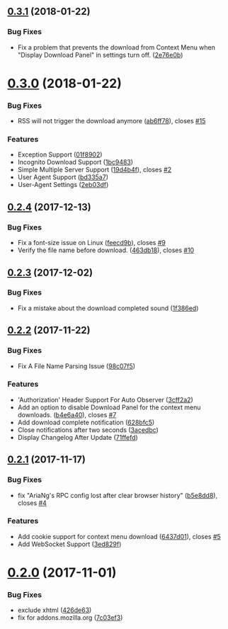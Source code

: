 <a name="0.3.1"></a>
## [0.3.1](https://github.com/RossWang/Aria2-Integration/compare/0.3.0...0.3.1) (2018-01-22)


### Bug Fixes

* Fix a problem that prevents the download from Context Menu when "Display Download Panel" in settings turn off. ([2e76e0b](https://github.com/RossWang/Aria2-Integration/commit/2e76e0b))



<a name="0.3.0"></a>
# [0.3.0](https://github.com/RossWang/Aria2-Integration/compare/0.2.4...0.3.0) (2018-01-22)


### Bug Fixes

* RSS will not trigger the download anymore ([ab6ff78](https://github.com/RossWang/Aria2-Integration/commit/ab6ff78)), closes [#15](https://github.com/RossWang/Aria2-Integration/issues/15)


### Features

* Exception Support ([01f8902](https://github.com/RossWang/Aria2-Integration/commit/01f8902))
* Incognito Download Support ([1bc9483](https://github.com/RossWang/Aria2-Integration/commit/1bc9483))
* Simple Multiple Server Support ([19d4b4f](https://github.com/RossWang/Aria2-Integration/commit/19d4b4f)), closes [#2](https://github.com/RossWang/Aria2-Integration/issues/2)
* User Agent Support ([bd335a7](https://github.com/RossWang/Aria2-Integration/commit/bd335a7))
* User-Agent Settings ([2eb03df](https://github.com/RossWang/Aria2-Integration/commit/2eb03df))



<a name="0.2.4"></a>
## [0.2.4](https://github.com/RossWang/Aria2-Integration/compare/0.2.3...0.2.4) (2017-12-13)


### Bug Fixes

* Fix a font-size issue on Linux ([feecd9b](https://github.com/RossWang/Aria2-Integration/commit/feecd9b)), closes [#9](https://github.com/RossWang/Aria2-Integration/issues/9)
* Verify the file name before download. ([463db18](https://github.com/RossWang/Aria2-Integration/commit/463db18)), closes [#10](https://github.com/RossWang/Aria2-Integration/issues/10)



<a name="0.2.3"></a>
## [0.2.3](https://github.com/RossWang/Aria2-Integration/compare/0.2.2...0.2.3) (2017-12-02)


### Bug Fixes

* Fix a mistake about the download completed sound ([1f386ed](https://github.com/RossWang/Aria2-Integration/commit/1f386ed))



<a name="0.2.2"></a>
## [0.2.2](https://github.com/RossWang/Aria2-Integration/compare/0.2.1...0.2.2) (2017-11-22)


### Bug Fixes

* Fix A File Name Parsing Issue ([98c07f5](https://github.com/RossWang/Aria2-Integration/commit/98c07f5))


### Features

* 'Authorization' Header Support For Auto Observer ([3cff2a2](https://github.com/RossWang/Aria2-Integration/commit/3cff2a2))
* Add an option to disable Download Panel for the context menu downloads. ([b4e6a40](https://github.com/RossWang/Aria2-Integration/commit/b4e6a40)), closes [#7](https://github.com/RossWang/Aria2-Integration/issues/7)
* Add download complete notification ([628bfc5](https://github.com/RossWang/Aria2-Integration/commit/628bfc5))
* Close notifications after two seconds ([3acedbc](https://github.com/RossWang/Aria2-Integration/commit/3acedbc))
* Display Changelog After Update ([71ffefd](https://github.com/RossWang/Aria2-Integration/commit/71ffefd))



<a name="0.2.1"></a>
## [0.2.1](https://github.com/RossWang/Aria2-Integration/compare/0.2.0...0.2.1) (2017-11-17)


### Bug Fixes

* fix "AriaNg's RPC config lost after clear browser history" ([b5e8dd8](https://github.com/RossWang/Aria2-Integration/commit/b5e8dd8)), closes [#4](https://github.com/RossWang/Aria2-Integration/issues/4)


### Features

* Add cookie support for context menu download ([6437d01](https://github.com/RossWang/Aria2-Integration/commit/6437d01)), closes [#5](https://github.com/RossWang/Aria2-Integration/issues/5)
* Add WebSocket Support ([3ed829f](https://github.com/RossWang/Aria2-Integration/commit/3ed829f))



<a name="0.2.0"></a>
# [0.2.0](https://github.com/RossWang/Aria2-Integration/compare/426de63...0.2.0) (2017-11-01)


### Bug Fixes

* exclude xhtml ([426de63](https://github.com/RossWang/Aria2-Integration/commit/426de63))
* fix for addons.mozilla.org ([7c03ef3](https://github.com/RossWang/Aria2-Integration/commit/7c03ef3))



